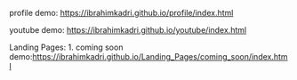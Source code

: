 profile demo: https://ibrahimkadri.github.io/profile/index.html

youtube demo: https://ibrahimkadri.github.io/youtube/index.html

Landing Pages:
		1. coming soon demo:https://ibrahimkadri.github.io/Landing_Pages/coming_soon/index.html  	
		
